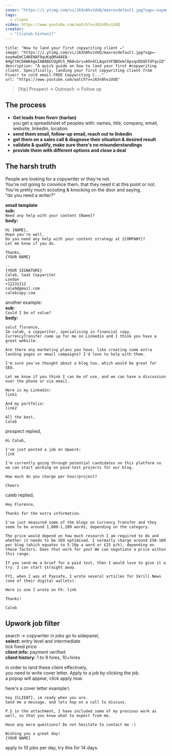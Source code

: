 ```yaml
---
cover: "https://i.ytimg.com/vi/JA3n8hviUUQ/maxresdefault.jpg?sqp=-oaymwEmCIAKENAF8quKqQMa8AEB-AHgCYAC0AWKAgwIABABGCQgRCh_MA8=&rs=AOn4CLAqathFQBOekC8psqvDbQkTdFqsIQ"
tags:
  - client
video: https://www.youtube.com/watch?v=JA3n8hviUUQ
creator:
  - "[[caleb hinton]]"
---
```

```embed
title: "How to land your first copywriting client ✏️"
image: "https://i.ytimg.com/vi/JA3n8hviUUQ/maxresdefault.jpg?sqp=-oaymwEmCIAKENAF8quKqQMa8AEB-AHgCYAC0AWKAgwIABABGCQgRCh_MA8=&rs=AOn4CLAqathFQBOekC8psqvDbQkTdFqsIQ"
description: "A quick guide on how to land your first #copywriting client. Specifically, landing your first copywriting client from Fiverr to cold email.FREE Copywriting C..."
url: "https://www.youtube.com/watch?v=JA3n8hviUUQ"
```


> [!tip] Prospect -> Outreach -> Follow up
## The process
- **Get leads from fiverr (harlan)**\
	you get a spreadsheet of peoples with:
	names, title, company, email, website, linkedin, location
- **send them email, follow-up email, reach out to linkedin**
- **get them on a sales call & diagnose their situation & desired result**
- **validate & qualify, make sure there's no misunderstandings**
- **provide them with different options and close a deal**

## The harsh truth

People are looking for a copywriter or they're not.\
You're not going to convince them, that they need it at this point or not.\
You're pretty much scouting & knocking on the door and saying,\
"do you need a writer?"

**email template**\
**sub:**\
`Need any help with your content {Name}?`\
**body:**
```
Hi {NAME},
Hope you're well.
Do you need any help with your content strategy at {COMPANY}?
Let me know if you do.

Thanks, 
{YOUR NAME}

--
{YOUR SIGNATURE}
Caleb, SaaS Copywriter
London
+12231212
caleb@gmail.com
calebcopy.com
```

another example:\
**sub**:\
`Could I be of value?`\
**body:**
```
salut florence, 
Im caleb, a copywriter, specialising in financial copy.
CurrencyTransfer came up for me on Linkedin and I think you have a great website.

Are there any marketing plans you have, like creating some extra landing pages or email campaigns? I'd love to help with them.

I'm sure you've thought about a blog too, which would be great for SEO.

Let me know if you think I can be of use, and we can have a discussion over the phone or via email.

Here is my Linkedin:
link1

And my portfolio:
link2

All the best,
Caleb
```

prospect replied,

```
Hi Caleb,

I've just posted a job on Upwork:
link

I'm currently going through potential candidates on this platform so we can start working on paid-test projects for our blog.

How much do you charge per hour/project?

Cheers
```

caleb replied,

```
Hey Florence,

Thanks for the extra information.

I've just measured some of the blogs on Currency Transfer and they seem to be around 1,000-1,200 words, depending on the category.

The price would depend on how much research I am required to do and whether it needs to be SEO optimised. I normally charge around £50-100 per blog (which equates to 5-10p a word or £25 p/h), depending on these factors. Does that work for you? We can negotiate a price within this range.

If you send me a brief for a paid test, then I would love to give it a try. I can start straight away.

FYI, when I was at Paysafe, I wrote several articles for Skrill News (one of their digital wallets).

Here is one I wrote on FX: link

Thanks!

Caleb
```


## Upwork job filter

search -> copywriter in jobs
go to sidepanel,\
**select:** entry level and intermediate\
tick fixed price\
**client info:** payment verified\
**client history:** 1 to 9 hires, 10+hires

in order to land these client effectively,\
you need to write cover letter. Apply to a job by clicking the job.\
a popup will appear, click apply now.

here's a cover letter example:\
```
hey {CLIENT}, im ready when you are.
Send me a message, and lets hop on a call to discuss.

P.S in the attachment, I have included some of my previous work as well, so that you know what to expect from me. 

Have any more questions? Do not hesitate to contact me :)

Wishing you a great day! 
{YOUR NAME}
```


apply to 10 jobs per day, try this for 14 days.






